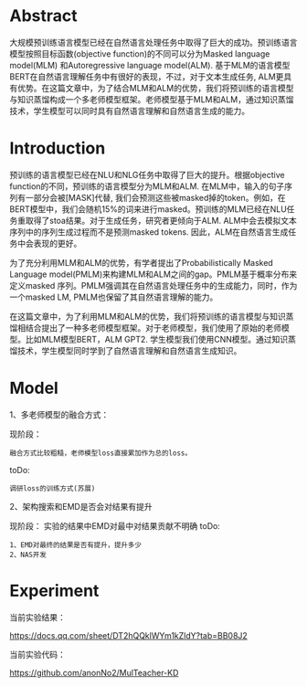 <!--
 * @Author: your name
 * @Date: 2021-03-06 10:12:51
 * @LastEditTime: 2021-03-23 11:51:02
 * @LastEditors: Please set LastEditors
 * @Description: In User Settings Edit
 * @FilePath: /MulTeacher-KD/Multi-Teacher.md
-->
# Abstract

大规模预训练语言模型已经在自然语言处理任务中取得了巨大的成功。预训练语言模型按照目标函数(objective function)的不同可以分为Masked language model(MLM) 和Autoregressive language model(ALM). 基于MLM的语言模型BERT在自然语言理解任务中有很好的表现，不过，对于文本生成任务, ALM更具有优势。在这篇文章中，为了结合MLM和ALM的优势，我们将预训练的语言模型与知识蒸馏构成一个多老师模型框架。老师模型基于MLM和ALM，通过知识蒸馏技术，学生模型可以同时具有自然语言理解和自然语言生成的能力。

# Introduction

预训练的语言模型已经在NLU和NLG任务中取得了巨大的提升。根据objective function的不同，预训练的语言模型分为MLM和ALM. 在MLM中，输入的句子序列有一部分会被[MASK]代替, 我们会预测这些被masked掉的token。例如，在BERT模型中，我们会随机15%的词来进行masked。预训练的MLM已经在NLU任务重取得了stoa结果。对于生成任务，研究者更倾向于ALM. ALM中会去模拟文本序列中的序列生成过程而不是预测masked tokens. 因此，ALM在自然语言生成任务中会表现的更好。

为了充分利用MLM和ALM的优势，有学者提出了Probabilistically Masked Language model(PMLM)来构建MLM和ALM之间的gap。PMLM基于概率分布来定义masked 序列。PMLM强调其在自然语言处理任务中的生成能力，同时，作为一个masked LM, PMLM也保留了其自然语言理解的能力。

在这篇文章中，为了利用MLM和ALM的优势，我们将预训练的语言模型与知识蒸馏相结合提出了一种多老师模型框架。对于老师模型，我们使用了原始的老师模型。比如MLM模型BERT，ALM GPT2. 学生模型我们使用CNN模型。通过知识蒸馏技术，学生模型同时学到了自然语言理解和自然语言生成知识。


# Model

1、多老师模型的融合方式：

现阶段：

    融合方式比较粗糙，老师模型loss直接累加作为总的loss。

toDo:

    调研loss的训练方式(苏展)

2、架构搜索和EMD是否会对结果有提升

现阶段：
    实验的结果中EMD对最中对结果贡献不明确
toDo:

    1、EMD对最终的结果是否有提升，提升多少
    2、NAS开发

# Experiment

当前实验结果：

https://docs.qq.com/sheet/DT2hQQklWYm1kZldY?tab=BB08J2

当前实验代码：

https://github.com/anonNo2/MulTeacher-KD


